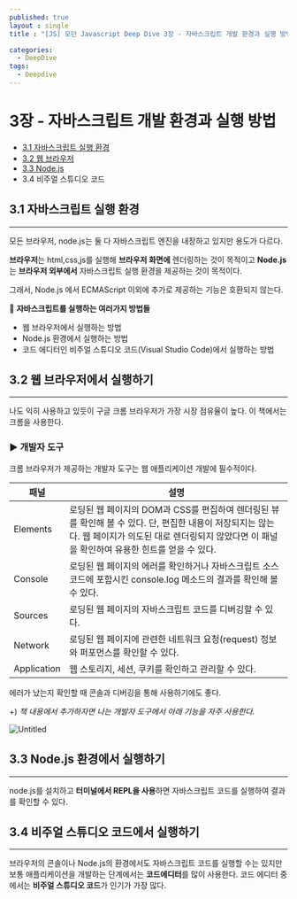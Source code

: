 ```yaml
---
published: true
layout : single
title : "[JS] 모던 Javascript Deep Dive 3장 - 자바스크립트 개발 환경과 실행 방법"

categories:
  - DeepDive
tags:
  - Deepdive
---
```


# 3장 - 자바스크립트 개발 환경과 실행 방법

- [3.1 자바스크립트 실행 환경](https://www.notion.so/1-4-4c11a80938504604b1e829c1dec72ebe)
- [3.2 웹 브라우저](https://www.notion.so/1-4-4c11a80938504604b1e829c1dec72ebe)
- [3.3 Node.js](https://www.notion.so/1-4-4c11a80938504604b1e829c1dec72ebe)
- 3.4 비주얼 스튜디오 코드

## 3.1 자바스크립트 실행 환경

---

모든 브라우저, node.js는 둘 다 자바스크립트 엔진을 내장하고 있지만 용도가 다르다.

**브라우저**는 html,css,js를 실행해 **브라우저 화면에** 렌더링하는 것이 목적이고 **Node.js**는 **브라우저 외부에서** 자바스크립트 실행 환경을 제공하는 것이 목적이다.

그래서, Node.js 에서 ECMAScript 이외에 추가로 제공하는 기능은 호환되지 않는다. 

🧐 **자바스크립트를 실행하는 여러가지 방법들**

- 웹 브라우저에서 실행하는 방법
- Node.js 환경에서 실행하는 방법
- 코드 에디터인 비주얼 스튜디오 코드(Visual Studio Code)에서 실행하는 방법

## 3.2 웹 브라우저에서 실행하기

---

나도 익히 사용하고 있듯이 구글 크롬 브라우저가 가장 시장 점유율이 높다. 이 책에서는 크롬을 사용한다.

### ▶  개발자 도구

크롬 브라우저가 제공하는 개발자 도구는 웹 애플리케이션 개발에 필수적이다.

| 패널 | 설명 |
| --- | --- |
| Elements | 로딩된 웹 페이지의 DOM과 CSS를 편집하여 렌더링된 뷰를 확인해 볼 수 있다. 단, 편집한 내용이 저장되지는 않는다. 웹 페이지가 의도된 대로 렌더링되지 않았다면 이 패널을 확인하여 유용한 힌트를 얻을 수 있다. |
| Console | 로딩된 웹 페이지의 에러를 확인하거나 자바스크립트 소스코드에 포함시킨 console.log 메소드의 결과를 확인해 볼 수 있다. |
| Sources | 로딩된 웹 페이지의 자바스크립트 코드를 디버깅할 수 있다. |
| Network | 로딩된 웹 페이지에 관련한 네트워크 요청(request) 정보와 퍼포먼스를 확인할 수 있다. |
| Application | 웹 스토리지, 세션, 쿠키를 확인하고 관리할 수 있다. |

에러가 났는지 확인할 때 콘솔과 디버깅을 통해 사용하기에도 좋다. 

+) *책 내용에서 추가하자면 나는 개발자 도구에서 아래 기능을 자주 사용한다.*

![Untitled](https://s3.us-west-2.amazonaws.com/secure.notion-static.com/809dc3de-ce83-46b4-aa75-f25064e4d852/Untitled.png?X-Amz-Algorithm=AWS4-HMAC-SHA256&X-Amz-Content-Sha256=UNSIGNED-PAYLOAD&X-Amz-Credential=AKIAT73L2G45EIPT3X45%2F20220824%2Fus-west-2%2Fs3%2Faws4_request&X-Amz-Date=20220824T114426Z&X-Amz-Expires=86400&X-Amz-Signature=fdc78784815d22651bbd82db8204ce3f9a198c7840e8aa757000a51e9baa172a&X-Amz-SignedHeaders=host&response-content-disposition=filename%20%3D%22Untitled.png%22&x-id=GetObject)

## 3.3 Node.js 환경에서 실행하기

---

node.js를 설치하고 **터미널에서 REPL을 사용**하면 자바스크립트 코드를 실행하여 결과를 확인할 수 있다. 

## 3.4 비주얼 스튜디오 코드에서 실행하기

---

브라우저의 콘솔이나 Node.js의 환경에서도 자바스크립트 코드를 실행할 수는 있지만 보통 애플리케이션을 개발하는 단계에서는 **코드에디터**를 많이 사용한다. 코드 에디터 중에서는 **비주얼 스튜디오 코드**가 인기가 가장 많다.